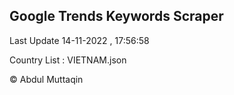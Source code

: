 

## Google Trends Keywords Scraper 
 
Last Update 14-11-2022 , 17:56:58

Country List :
VIETNAM.json



© Abdul Muttaqin 
